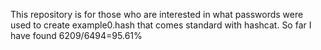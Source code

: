 This repository is for those who are interested in what passwords were used to create example0.hash 
that comes standard with hashcat. So far I have found 6209/6494=95.61%
